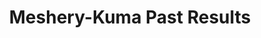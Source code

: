 ---
layout: past-results-layout
title: Meshery-Kuma Past Results
permalink: project/compatibility-matrix/meshery-kuma-past-results
description: a complete compatibility matrix and project test status dashboard.
language: en
display-title: "false"
list: exclude
type: "project"
service-mesh: "meshery-kuma"
subheading: Meshery-Kuma
---